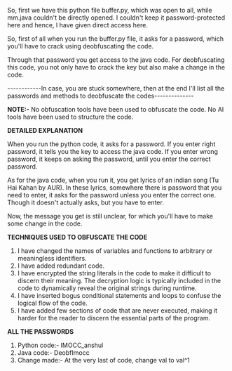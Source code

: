 So, first we have this python file buffer.py, which was open to all, while mm.java couldn't be directly opened.
I couldn't keep it password-protected here and hence, I have given direct access here.

So, first of all when you run the buffer.py file, it asks for a password, which you'll have to crack using deobfuscating the code.

Through that password you get access to the java code.
For deobfuscating this code, you not only have to crack the key but also make a change in the code.

------------In case, you are stuck somewhere, then at the end I'll list all the passwords and methods to deobfuscate the codes--------------

**NOTE:-** No obfuscation tools have been used to obfuscate the code. No AI tools have been used to structure the code.

**DETAILED EXPLANATION**

When you run the python code, it asks for a password. If you enter right password, it tells you the key to access the java code.
If you enter wrong password, it keeps on asking the password, until you enter the correct password.

As for the java code, when you run it, you get lyrics of an indian song (Tu Hai Kahan by AUR).
In these lyrics, somewhere there is password that you need to enter, it asks for the password unless you enter the correct one.
Though it doesn't actually asks, but you have to enter.

Now, the message you get is still unclear, for which you'll have to make some change in the code.

**TECHNIQUES USED TO OBFUSCATE THE CODE**
1. I have changed the names of variables and functions to arbitrary or meaningless identifiers.
2. I have added redundant code.
3. I have encrypted the string literals in the code to make it difficult to discern their meaning. The decryption logic is typically included in the code to dynamically reveal the original strings during runtime.
4. I have inserted bogus conditional statements and loops to confuse the logical flow of the code.
5. I have added few sections of code that are never executed, making it harder for the reader to discern the essential parts of the program.

**ALL THE PASSWORDS**
1. Python code:- IMOCC_anshul
2. Java code:- DeobfImocc
3. Change made:- At the very last of code, change val to val^1
